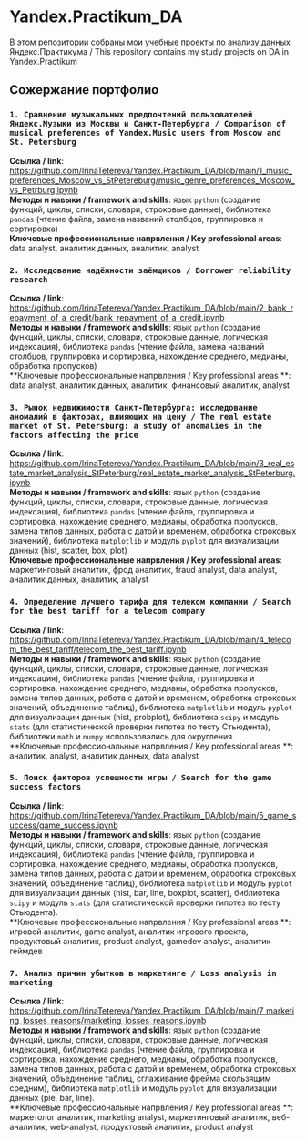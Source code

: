 # Yandex.Practikum_DA
В этом репозитории собраны мои учебные проекты по анализу данных Яндекс.Практикума / This repository contains my study projects on DA in Yandex.Practikum  

## Сожержание портфолио

### `1. Сравнение музыкальных предпочтений пользователей Яндекс.Музыки из Москвы и Санкт-Петербурга / Comparison of musical preferences of Yandex.Music users from Moscow and St. Petersburg`  
   
**Ссылка / link**:  https://github.com/IrinaTetereva/Yandex.Practikum_DA/blob/main/1_music_preferences_Moscow_vs_StPetereburg/music_genre_preferences_Moscow_vs_Petrburg.ipynb  
**Методы и навыки / framework and skills**: язык `python` (создание функций, циклы, списки, словари, строковые данные), библиотека `pandas` (чтение файла, замена названий столбцов, группировка и сортировка)  
**Ключевые профессиональные напрвления / Key professional areas**: data analyst, аналитик данных, аналитик, analyst  
  
### `2. Исследование надёжности заёмщиков / Borrower reliability research`  
   
**Ссылка / link**:  https://github.com/IrinaTetereva/Yandex.Practikum_DA/blob/main/2_bank_repayment_of_a_credit/bank_repayment_of_a_credit.ipynb  
**Методы и навыки / framework and skills**: язык `python` (создание функций, циклы, списки, словари, строковые данные, логическая индексация), библиотека `pandas` (чтение файла, замена названий столбцов, группировка и сортировка, нахождение среднего, медианы, обработка пропусков)  
**Ключевые профессиональные напрвления / Key professional areas **: data analyst, аналитик данных, аналитик, финансовый аналитик, analyst  

### `3. Рынок недвижимости Санкт-Петербурга: исследование аномалий в факторах, влияющих на цену / The real estate market of St. Petersburg: a study of anomalies in the factors affecting the price`  
   
**Ссылка / link**:  https://github.com/IrinaTetereva/Yandex.Practikum_DA/blob/main/3_real_estate_market_analysis_StPeterburg/real_estate_market_analysis_StPeterburg.ipynb  
**Методы и навыки / framework and skills**:  язык `python` (создание функций, циклы, списки, словари, строковые данные, логическая индексация), библиотека `pandas` (чтение файла, группировка и сортировка, нахождение среднего, медианы, обработка пропусков, замена типов данных, работа с датой и временем, обработка строковых значений), библиотека `matplotlib` и модуль `pyplot` для визуализации данных (hist, scatter, box, plot)  
**Ключевые профессиональные напрвления / Key professional areas**: маркетинговый аналитик, фрод аналитик, fraud analyst, data analyst, аналитик данных, аналитик, analyst  
  
### `4. Определение лучшего тарифа для телеком компании / Search for the best tariff for a telecom company`  
   
**Ссылка / link**:  https://github.com/IrinaTetereva/Yandex.Practikum_DA/blob/main/4_telecom_the_best_tariff/telecom_the_best_tariff.ipynb  
**Методы и навыки / framework and skills**: язык `python` (создание функций, циклы, списки, словари, строковые данные, логическая индексация), библиотека `pandas` (чтение файла, группировка и сортировка, нахождение среднего, медианы, обработка пропусков, замена типов данных, работа с датой и временем, обработка строковых значений, объединение таблиц), библиотека `matplotlib` и модуль `pyplot` для визуализации данных (hist, probplot), библиотека `scipy` и модуль `stats` (для статистической проверки гипотез по тесту Стьюдента), библиотеки `math` и `numpy` использовались для округления.  
**Ключевые профессиональные напрвления / Key professional areas **: аналитик, analyst, аналитик данных, data analyst  
  
### `5. Поиск факторов успешности игры / Search for the game success factors`  
   
**Ссылка / link**:  https://github.com/IrinaTetereva/Yandex.Practikum_DA/blob/main/5_game_success/game_success.ipynb  
**Методы и навыки / framework and skills**: язык `python` (создание функций, циклы, списки, словари, строковые данные, логическая индексация), библиотека `pandas` (чтение файла, группировка и сортировка, нахождение среднего, медианы, обработка пропусков, замена типов данных, работа с датой и временем, обработка строковых значений, объединение таблиц), библиотека `matplotlib` и модуль `pyplot` для визуализации данных (hist, bar, line, boxplot, scatter), библиотека `scipy` и модуль `stats` (для статистической проверки гипотез по тесту Стьюдента).  
**Ключевые профессиональные напрвления / Key professional areas **: игровой аналитик, game analyst, аналитик игрового проекта, продуктовый аналитик, product analyst, gamedev analyst, аналитик геймдев  

### `7. Анализ причин убытков в маркетинге / Loss analysis in marketing`  
   
**Ссылка / link**:  https://github.com/IrinaTetereva/Yandex.Practikum_DA/blob/main/7_marketing_losses_reasons/marketing_losses_reasons.ipynb  
**Методы и навыки / framework and skills**: язык `python` (создание функций, циклы, списки, словари, строковые данные, логическая индексация), библиотека `pandas` (чтение файла, группировка и сортировка, нахождение среднего, медианы, обработка пропусков, замена типов данных, работа с датой и временем, обработка строковых значений, объединение таблиц, сглаживание фрейма скользящим средним), библиотека `matplotlib` и модуль `pyplot` для визуализации данных (pie, bar, line).    
**Ключевые профессиональные напрвления / Key professional areas **: маркетолог аналитик, marketing analyst, маркетинговый аналитик, веб-аналитик, web-analyst, продуктовый аналитик, product analyst  
  


    

